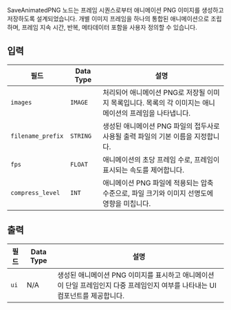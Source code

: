 
SaveAnimatedPNG 노드는 프레임 시퀀스로부터 애니메이션 PNG 이미지를 생성하고 저장하도록 설계되었습니다. 개별 이미지 프레임을 하나의 통합된 애니메이션으로 조립하며, 프레임 지속 시간, 반복, 메타데이터 포함을 사용자 정의할 수 있습니다.

## 입력

| 필드             | Data Type | 설명                                                                         |
|-------------------|-------------|-------------------------------------------------------------------------------------|
| `images`          | `IMAGE`     | 처리되어 애니메이션 PNG로 저장될 이미지 목록입니다. 목록의 각 이미지는 애니메이션의 프레임을 나타냅니다. |
| `filename_prefix` | `STRING`    | 생성된 애니메이션 PNG 파일의 접두사로 사용될 출력 파일의 기본 이름을 지정합니다. |
| `fps`             | `FLOAT`     | 애니메이션의 초당 프레임 수로, 프레임이 표시되는 속도를 제어합니다. |
| `compress_level`  | `INT`       | 애니메이션 PNG 파일에 적용되는 압축 수준으로, 파일 크기와 이미지 선명도에 영향을 미칩니다. |

## 출력

| 필드 | Data Type | 설명                                                                       |
|-------|-------------|-----------------------------------------------------------------------------------|
| `ui`  | N/A         | 생성된 애니메이션 PNG 이미지를 표시하고 애니메이션이 단일 프레임인지 다중 프레임인지 여부를 나타내는 UI 컴포넌트를 제공합니다. |
